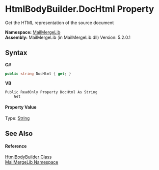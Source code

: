 # HtmlBodyBuilder.DocHtml Property 
 

Get the HTML representation of the source document

**Namespace:**&nbsp;<a href="31c6ebbe-d683-7561-7308-5a5ee1f76bf5">MailMergeLib</a><br />**Assembly:**&nbsp;MailMergeLib (in MailMergeLib.dll) Version: 5.2.0.1

## Syntax

**C#**<br />
``` C#
public string DocHtml { get; }
```

**VB**<br />
``` VB
Public ReadOnly Property DocHtml As String
	Get
```


#### Property Value
Type: <a href="http://msdn2.microsoft.com/en-us/library/s1wwdcbf" target="_blank">String</a>

## See Also


#### Reference
<a href="fced988d-be5c-0553-f066-f74866563a62">HtmlBodyBuilder Class</a><br /><a href="31c6ebbe-d683-7561-7308-5a5ee1f76bf5">MailMergeLib Namespace</a><br />